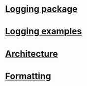 # [Logging package](index.md)
# [Logging examples](logging-examples.md)
# [Architecture](architecture.md)
# [Formatting](formatting.md)